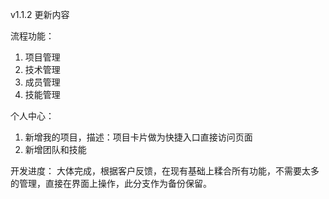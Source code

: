 v1.1.2 更新内容

流程功能：
1. 项目管理
2. 技术管理
3. 成员管理
4. 技能管理

个人中心：
1. 新增我的项目，描述：项目卡片做为快捷入口直接访问页面
2. 新增团队和技能

开发进度：
大体完成，根据客户反馈，在现有基础上糅合所有功能，不需要太多的管理，直接在界面上操作，此分支作为备份保留。
